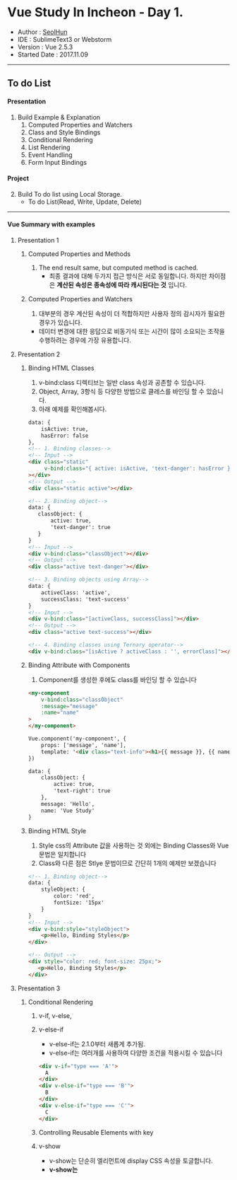 # Vue Study In Incheon - Day 1.

- Author : [SeolHun](https://github.com/Seolhun)
- IDE : SublimeText3 or Webstorm
- Version : Vue 2.5.3
- Started Date : 2017.11.09
---
## To do List 

#### Presentation
1. Build Example & Explanation
    1. Computed Properties and Watchers
    2. Class and Style Bindings
    3. Conditional Rendering
    4. List Rendering
    5. Event Handling
    6. Form Input Bindings

#### Project    
2. Build To do list using Local Storage.
    - To do List(Read, Write, Update, Delete)

---
#### Vue Summary with examples
1. Presentation 1
    1. Computed Properties and Methods
        1. The end result same, but computed method is cached.
            - 최종 결과에 대해 두가지 접근 방식은 서로 동일합니다. 하지만 차이점은 **계산된 속성은 종속성에 따라 캐시된다는 것** 입니다. 
        
    2. Computed Properties and Watchers
        1. 대부분의 경우 계산된 속성이 더 적합하지만 사용자 정의 감시자가 필요한 경우가 있습니다.
        - 데이터 변경에 대한 응답으로 비동기식 또는 시간이 많이 소요되는 조작을 수행하려는 경우에 가장 유용합니다.
        
2. Presentation 2
    1. Binding HTML Classes
        1. v-bind:class 디렉티브는 일반 class 속성과 공존할 수 있습니다. 
        2. Object, Array, 3항식 등 다양한 방법으로 클레스를 바인딩 할 수 있습니다.
        3. 아래 예제를 확인해봅시다.
        
        ```html
        data: {
            isActive: true,
            hasError: false
        },
        <!-- 1. Binding classes-->
        <!-- Input -->
        <div class="static"
             v-bind:class="{ active: isActive, 'text-danger': hasError }"
        ></div>
        <!-- Output -->
        <div class="static active"></div>
 
        <!-- 2. Binding object-->
        data: {
           classObject: {
               active: true,
               'text-danger': true
           }
        }
        <!-- Input -->
        <div v-bind:class="classObject"></div>
        <!-- Output -->
        <div class="active text-danger"></div>
 
        <!-- 3. Binding objects using Array-->
        data: {
 			activeClass: 'active',
 			successClass: 'text-success'
        }
        <!-- Input -->
        <div v-bind:class="[activeClass, successClass]"></div>
        <!-- Output -->        
        <div class="active text-success"></div>
 
        <!-- 4. Binding classes using Ternary operator-->
        <div v-bind:class="[isActive ? activeClass : '', errorClass]"></div>
        ```
        
    2. Binding Attribute with Components
        1. Component를 생성한 후에도 class를 바인딩 할 수 있습니다
        ```html
        <my-component
            v-bind:class="classObject"
            :message="message"
            :name="name"
        >
        </my-component>
 
        Vue.component('my-component', {
            props: ['message', 'name'],
            template: '<div class="text-info"><h1>{{ message }}, {{ name }}</h1></div>',
        })
 
        data: {
 			classObject: {
 				active: true,
 				'text-right': true
 			},
            message: 'Hello',
            name: 'Vue Study'
        }
        ```
        
    3. Binding HTML Style
        1. Style css의 Attribute 값을 사용하는 것 외에는 Binding Classes와 Vue 문법은 일치합니다
        2. Class와 다른 점은 Stlye 문법이므로 간단히 1개의 예제만 보겠습니다
        ```html
        <!-- 1. Binding object-->
        data: {
 			styleObject: {
 				color: 'red',
 				fontSize: '15px'
 			}
        }
        <!-- Input -->
        <div v-bind:style="styleObject">
            <p>Hello, Binding Styles</p>
        </div>
 
        <!-- Output -->
        <div style="color: red; font-size: 25px;">
           <p>Hello, Binding Styles</p>
        </div>
        ``` 

3. Presentation 3
    1. Conditional Rendering
        1. v-if, v-else, 
        2. v-else-if
            - v-else-if는 2.1.0부터 새롭게 추가됨.
            - v-else-if는 여러개를 사용하여 다양한 조건을 적용시킬 수 있습니다
            ```html
            <div v-if="type === 'A'">
              A
            </div>
            <div v-else-if="type === 'B'">
              B
            </div>
            <div v-else-if="type === 'C'">
              C
            </div>
            ```
        2. Controlling Reusable Elements with key
        
        3. v-show
            - v-show는 단순히 엘리먼트에 display CSS 속성을 토글합니다.
            - **v-show는 <template> 구문을 지원하지 않으며 v-else와도 작동하지 않습니다.**
            - 비교해보면, v-show는 훨씬 단순합니다. CSS 기반 토글만으로 초기 조건에 관계 없이 엘리먼트가 항상 렌더링 됩니다.
            
        4. v-if vs v-show
        - v-if는 조건부 블럭 안의 이벤트 리스너와 자식 컴포넌트가 토글하는 동안 적절하게 제거되고 다시 만들어지기 때문에 **진짜 조건부 렌더링 입니다**
        - if와 차이점은 v-show가 있는 엘리먼트는 항상 렌더링 되고 DOM에 남아있다는 점입니다. 
        - v-if는 또한 게으릅니다 초기 렌더링에서 조건이 거짓인 경우 아무것도 하지 않습니다.
            - **아무것도 하지 않는 다는 것은 DOM에 존재하지 않기 때문에 그렇습니다** 
            - 조건 블록이 처음으로 참이 될 때 까지 렌더링 되지 않습니다.
        ```html
        <!-- 아래 예제를 보시면 style="display:none;" 을 보실 수 있습니다. -->
        <div class="row">
           <div class="col-sm-12">
               <div class="col-sm-12 text-success" style="display: none;">
                   <h3>You can see me When condition is "true"</h3>
               </div> 
               <div class="col-sm-12 text-success" style="">
                   <h5>Search v-show element using Browser dev tools. can find it.</h5></div> <hr> <!----> <div class="col-sm-12 text-danger"><h5>Search v-if element using Browser dev tools. never find it.</h5>
               </div>
           </div> 
        </div>
        ```
         
        5. v-if and v-for
        - v-for는 v-if와 함께 사용하는 경우, v-if보다 높은 우선순위를 갖습니다.
            - **이러한 이유는 v-for로 해당 데이터와 조건을 비교하여 Rendering 할지 말지를 결정해야 하기 떄문입니다**

4. Presentation 4
    1. 
    2. 

5. Presentation 5
    1. 
    2. 

6. Presentation 6
    1. 
    2.  